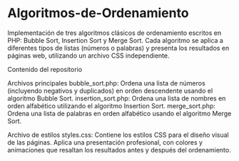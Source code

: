 # Algoritmos-de-Ordenamiento
Implementación de tres algoritmos clásicos de ordenamiento escritos en PHP: Bubble Sort, Insertion Sort y Merge Sort. Cada algoritmo se aplica a diferentes tipos de listas (números o palabras) y presenta los resultados en páginas web, utilizando un archivo CSS independiente.

Contenido del repositorio

Archivos principales
bubble_sort.php: Ordena una lista de números (incluyendo negativos y duplicados) en orden descendente usando el algoritmo Bubble Sort.
insertion_sort.php: Ordena una lista de nombres en orden alfabético utilizando el algoritmo Insertion Sort.
merge_sort.php: Ordena una lista de palabras en orden alfabético usando el algoritmo Merge Sort.

Archivo de estilos
styles.css: Contiene los estilos CSS para el diseño visual de las páginas. Aplica una presentación profesional, con colores y animaciones que resaltan los resultados antes y después del ordenamiento.
